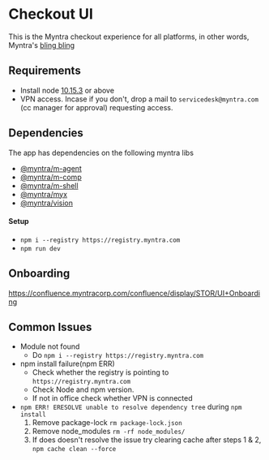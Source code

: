 # Checkout UI

This is the Myntra checkout experience for all platforms, in other words, Myntra's [bling bling](https://www.youtube.com/watch?v=-0kcet4aPpQ)

## Requirements
* Install node [10.15.3](https://nodejs.org/en/download/) or above
* VPN access. Incase if  you don't, drop a mail to `servicedesk@myntra.com` (cc manager for approval) requesting access.

## Dependencies
The app has dependencies on the following myntra libs
* [@myntra/m-agent](https://bitbucket.mynt.myntra.com/projects/PROJ/repos/m-agent/browse)
* [@myntra/m-comp](https://bitbucket.mynt.myntra.com/projects/PROJ/repos/m-comp/browse)
* [@myntra/m-shell](https://bitbucket.mynt.myntra.com/projects/PROJ/repos/m-shell/browse)
* [@myntra/myx](https://bitbucket.mynt.myntra.com/projects/PROJ/repos/myx/browse)
* [@myntra/vision](https://bitbucket.mynt.myntra.com/projects/PROJ/repos/vision/browse)

#### Setup
* `npm i --registry https://registry.myntra.com`
* `npm run dev`

## Onboarding
https://confluence.myntracorp.com/confluence/display/STOR/UI+Onboarding

## Common Issues
* Module not found
   * Do `npm i --registry https://registry.myntra.com`
* npm install failure(npm ERR)
   * Check whether the registry is pointing to `https://registry.myntra.com`
   * Check Node and npm version.
   * If not in office check whether VPN is connected
* `npm ERR! ERESOLVE unable to resolve dependency tree` during `npm install`
   1. Remove package-lock `rm package-lock.json`
   2. Remove node_modules `rm -rf node_modules/`
   3. If does doesn't resolve the issue try clearing cache after steps 1 & 2, `npm cache clean --force`
